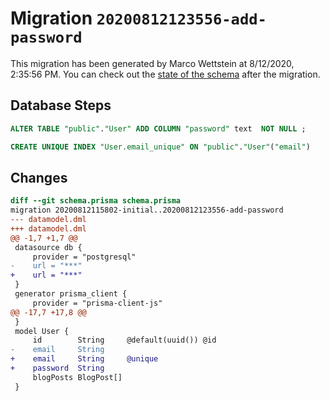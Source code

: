 # Migration `20200812123556-add-password`

This migration has been generated by Marco Wettstein at 8/12/2020, 2:35:56 PM.
You can check out the [state of the schema](./schema.prisma) after the migration.

## Database Steps

```sql
ALTER TABLE "public"."User" ADD COLUMN "password" text  NOT NULL ;

CREATE UNIQUE INDEX "User.email_unique" ON "public"."User"("email")
```

## Changes

```diff
diff --git schema.prisma schema.prisma
migration 20200812115802-initial..20200812123556-add-password
--- datamodel.dml
+++ datamodel.dml
@@ -1,7 +1,7 @@
 datasource db {
     provider = "postgresql"
-    url = "***"
+    url = "***"
 }
 generator prisma_client {
     provider = "prisma-client-js"
@@ -17,7 +17,8 @@
 }
 model User {
     id        String     @default(uuid()) @id
-    email     String
+    email     String     @unique
+    password  String
     blogPosts BlogPost[]
 }
```


